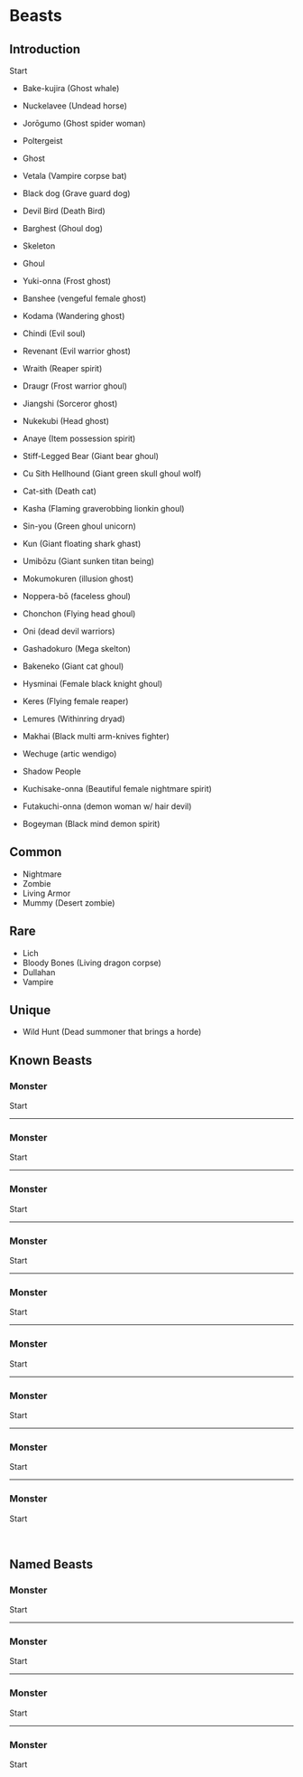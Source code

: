 # Beasts

## Introduction

Start

- Bake-kujira (Ghost whale)
- Nuckelavee (Undead horse)
- Jorōgumo (Ghost spider woman)
- Poltergeist
- Ghost

- Vetala (Vampire corpse bat)
- Black dog (Grave guard dog)
- Devil Bird (Death Bird)
- Barghest (Ghoul dog)
- Skeleton

- Ghoul
- Yuki-onna (Frost ghost)
- Banshee (vengeful female ghost)
- Kodama (Wandering ghost)
- Chindi (Evil soul)
- Revenant (Evil warrior ghost)
- Wraith (Reaper spirit)
- Draugr (Frost warrior ghoul)
- Jiangshi (Sorceror ghost)

- Nukekubi (Head ghost)
- Anaye (Item possession spirit)
- Stiff-Legged Bear (Giant bear ghoul)
- Cu Sith Hellhound (Giant green skull ghoul wolf)
- Cat-sìth (Death cat)
- Kasha (Flaming graverobbing lionkin ghoul)
- Sin-you (Green ghoul unicorn)
- Kun (Giant floating shark ghast)
- Umibōzu (Giant sunken titan being)
- Mokumokuren (illusion ghost)
- Noppera-bō (faceless ghoul)
- Chonchon (Flying head ghoul)
- Oni (dead devil warriors)

- Gashadokuro (Mega skelton)
- Bakeneko (Giant cat ghoul)
- Hysminai (Female black knight ghoul)
- Keres (Flying female reaper)
- Lemures (Withinring dryad)
- Makhai (Black multi arm-knives fighter)
- Wechuge (artic wendigo)
- Shadow People

- Kuchisake-onna (Beautiful female nightmare spirit)
- Futakuchi-onna (demon woman w/ hair devil)
- Bogeyman (Black mind demon spirit)


## Common
- Nightmare
- Zombie
- Living Armor
- Mummy (Desert zombie) 

## Rare

- Lich
- Bloody Bones (Living dragon corpse)
- Dullahan
- Vampire

## Unique

- Wild Hunt (Dead summoner that brings a horde)

## Known Beasts

### Monster
Start

---

### Monster
Start

---

### Monster
Start

---

### Monster
Start

---

### Monster
Start

---

### Monster
Start

---

### Monster
Start

---

### Monster
Start

---

### Monster
Start


<br/>


## Named Beasts


### Monster
Start

---

### Monster
Start

---

### Monster
Start

---

### Monster
Start